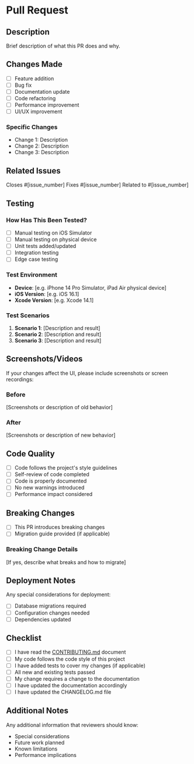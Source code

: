 # Pull Request

## Description
Brief description of what this PR does and why.

## Changes Made
- [ ] Feature addition
- [ ] Bug fix
- [ ] Documentation update
- [ ] Code refactoring
- [ ] Performance improvement
- [ ] UI/UX improvement

### Specific Changes
- Change 1: Description
- Change 2: Description
- Change 3: Description

## Related Issues
Closes #[issue_number]
Fixes #[issue_number]
Related to #[issue_number]

## Testing
### How Has This Been Tested?
- [ ] Manual testing on iOS Simulator
- [ ] Manual testing on physical device
- [ ] Unit tests added/updated
- [ ] Integration testing
- [ ] Edge case testing

### Test Environment
- **Device**: [e.g. iPhone 14 Pro Simulator, iPad Air physical device]
- **iOS Version**: [e.g. iOS 16.1]
- **Xcode Version**: [e.g. Xcode 14.1]

### Test Scenarios
1. **Scenario 1**: [Description and result]
2. **Scenario 2**: [Description and result]
3. **Scenario 3**: [Description and result]

## Screenshots/Videos
If your changes affect the UI, please include screenshots or screen recordings:

### Before
[Screenshots or description of old behavior]

### After
[Screenshots or description of new behavior]

## Code Quality
- [ ] Code follows the project's style guidelines
- [ ] Self-review of code completed
- [ ] Code is properly documented
- [ ] No new warnings introduced
- [ ] Performance impact considered

## Breaking Changes
- [ ] This PR introduces breaking changes
- [ ] Migration guide provided (if applicable)

### Breaking Change Details
[If yes, describe what breaks and how to migrate]

## Deployment Notes
Any special considerations for deployment:
- [ ] Database migrations required
- [ ] Configuration changes needed
- [ ] Dependencies updated

## Checklist
- [ ] I have read the [CONTRIBUTING.md](../CONTRIBUTING.md) document
- [ ] My code follows the code style of this project
- [ ] I have added tests to cover my changes (if applicable)
- [ ] All new and existing tests passed
- [ ] My change requires a change to the documentation
- [ ] I have updated the documentation accordingly
- [ ] I have updated the CHANGELOG.md file

## Additional Notes
Any additional information that reviewers should know:
- Special considerations
- Future work planned
- Known limitations
- Performance implications